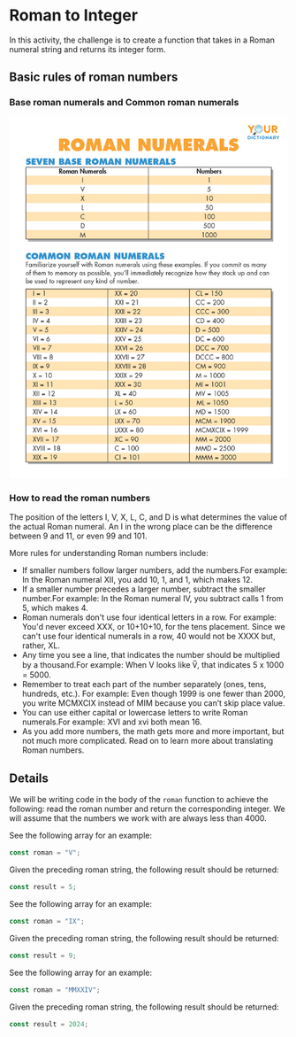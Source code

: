 # Roman to Integer

In this activity, the challenge is to create a function that takes in a Roman numeral string and returns its integer form.

## Basic rules of roman numbers

### Base roman numerals and Common roman numerals

![roman chart](./roman-numerals-chart.jpg)

### How to read the roman numbers

The position of the letters I, V, X, L, C, and D is what determines the value of the actual Roman numeral. An I in the wrong place can be the difference between 9 and 11, or even 99 and 101.

More rules for understanding Roman numbers include:

- If smaller numbers follow larger numbers, add the numbers.For example: In the Roman numeral XII, you add 10, 1, and 1, which makes 12.
- If a smaller number precedes a larger number, subtract the smaller number.For example: In the Roman numeral IV, you subtract calls 1 from 5, which makes 4.
- Roman numerals don't use four identical letters in a row. For example: You'd never exceed XXX, or 10+10+10, for the tens placement. Since we can't use four identical numerals in a row, 40 would not be XXXX but, rather, XL.
- Any time you see a line, that indicates the number should be multiplied by a thousand.For example: When V looks like V̅, that indicates 5 x 1000 = 5000.
- Remember to treat each part of the number separately (ones, tens, hundreds, etc.).
  For example: Even though 1999 is one fewer than 2000, you write MCMXCIX instead of MIM because you can’t skip place value.
- You can use either capital or lowercase letters to write Roman numerals.For example: XVI and xvi both mean 16.
- As you add more numbers, the math gets more and more important, but not much more complicated. Read on to learn more about translating Roman numbers.

## Details

We will be writing code in the body of the `roman` function to achieve the following: read the roman number and return the corresponding integer.
We will assume that the numbers we work with are always less than 4000.

See the following array for an example:

```js
const roman = "V";
```

Given the preceding roman string, the following result should be returned:

```js
const result = 5;
```

See the following array for an example:

```js
const roman = "IX";
```

Given the preceding roman string, the following result should be returned:

```js
const result = 9;
```

See the following array for an example:

```js
const roman = "MMXXIV";
```

Given the preceding roman string, the following result should be returned:

```js
const result = 2024;
```
